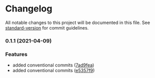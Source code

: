 # Changelog

All notable changes to this project will be documented in this file. See [standard-version](https://github.com/conventional-changelog/standard-version) for commit guidelines.

### 0.1.1 (2021-04-09)


### Features

* added conventional commits ([7ad9fea](https://github.com/ITM007/MEC/commit/7ad9fea176667f57f6bd6ab524de62a2fee3dacf))
* added conventional commits ([e5357f9](https://github.com/ITM007/MEC/commit/e5357f9210cbe2095b1e3a9b2cf25777c7ac9afb))

